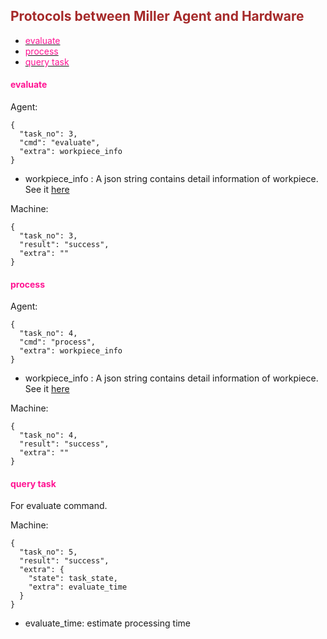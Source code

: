 ## <font color="#A52A2A">Protocols between Miller Agent and Hardware</font>



- [<font color="#FF1493">evaluate</font>](#evaluate)
- [<font color="#FF1493">process</font>](#process)
- [<font color="#FF1493">query task</font>](#query-task)



#### <font color="#FF1493">evaluate</font>

Agent:
```
{
  "task_no": 3,  
  "cmd": "evaluate",      
  "extra": workpiece_info
}
```
- workpiece_info : A json string contains detail information of workpiece.
                   See it [here](../Orders/definition.md/#workpiece-info)
                   
Machine:
```json5
{
  "task_no": 3,  
  "result": "success", 
  "extra": ""           
}
```

#### <font color="#FF1493">process</font>

Agent:
```
{
  "task_no": 4,  
  "cmd": "process",      
  "extra": workpiece_info
}
```
- workpiece_info : A json string contains detail information of workpiece.
                   See it [here](../Orders/definition.md/#workpiece-info)

Machine:
```json5
{
  "task_no": 4,  
  "result": "success", 
  "extra": ""           
}
```

#### <font color="#FF1493">query task</font>
For evaluate command.


Machine:
```
{
  "task_no": 5,  
  "result": "success", 
  "extra": {
    "state": task_state,
    "extra": evaluate_time
  }           
}
```
- evaluate_time: estimate processing time




